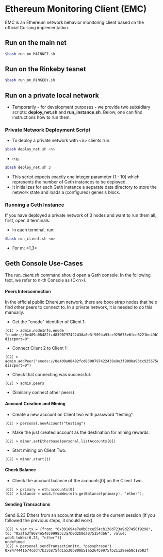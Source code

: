 # Ethereum Monitoring Client (EMC)
EMC is an Ethereum network behavior monitoring client based on the official Go-lang implementation.

## Run on the main net
```sh
$bash run_on_MAINNET.sh
```
## Run on the Rinkeby tesnet
```sh
$bash run_on_RINKEBY.sh
```
## Run on a private local network
- Temporarily - for development purposes - we provide two subsidiary scripts: __deploy_net.sh__ and __run_instance.sh__. Below, one can find instructions how to run them.

### Private Network Deployment Script
- To deploy a private network with \<n\> clients run:
```sh
$bash deploy_net.sh <n>
```
- e.g.
```sh
$bash deploy_net.sh 3
```
- This script expects exactly one integer parameter (1 - 10) which represents the number of Geth instances to be deployed.
- It initializes for each Geth instance a separate data directory to store the network state and loads a (configured) genesis block.

### Running a Geth Instance
If you have deployed a private network of 3 nodes and want to run them all; first, open 3 terminals.
- In each terminal, run:
```sh
$bash run_client.sh <m>
```
- For m: <1,3>



## Geth Console Use-Cases
The *run_client.sh* command should open a Geth console. In the following text, we refer to n-th Console as (C\<n\>).

#### Peers Interconnection
In the official public Ethereum network, there are boot-strap nodes that help find other peers to connect to. In a private network, it is needed to do this manually.

- Get the "enode" identifier of Client 1:
```
(C1) > admin.nodeInfo.enode
"enode://0e409a08482fcd8390797422438a0e3f909ba93cc925675e6fce6221be49b7666f0b2f6106e1b5936aa96c0ca59c8d9b1d7f642657dfa842eb88c8a66c70655b@[::]:30301?discport=0"
```

- Connect Client 2 to Client 1:
```
(C2) > admin.addPeer("enode://0e409a08482fcd8390797422438a0e3f909ba93cc925675e6fce6221be49b7666f0b2f6106e1b5936aa96c0ca59c8d9b1d7f642657dfa842eb88c8a66c70655b@[::]:30301?discport=0")
```
- Check that connecting was successful.
```
(C2) > admin.peers
```
- (Similarly connect other peers)



#### Account Creation and Mining

- Create a new account on Client two with password "testing".
```
(C2) > personal.newAccount("testing")
```

- Make the just created account as the destination for mining rewards.
```
(C2) > miner.setEtherbase(personal.listAccounts[0])
```

- Start mining on Client Two.
```
(C2) > miner.start(1)
```

#### Check Balance
- Check the account balance of the accounts[0] on the Client Two.
```
(C2) > primary = eth.accounts[0]
(C2) > balance = web3.fromWei(eth.getBalance(primary), "ether");
```

#### Sending Transactions

Send 6.23 Ethers from an account that exists on the current session (if you followed the previous steps, it should work).
```
(C2) > var tx = {from: "0x391694e7e0b0cce554cb130d723a9d27458f9298", to: "0xafa3f8684e54059998bc3a7b0d2b0da075154d66", value: web3.toWei(6.23, "ether")}
undefined
(C2) > personal.sendTransaction(tx, "passphrase")
0x8474441674cdd47b35b875fd1a530b800b51a5264b9975fb21129eeb8c18582f
```
